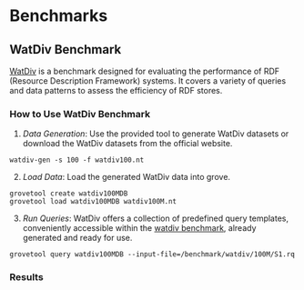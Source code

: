 # Benchmarks


## WatDiv Benchmark

[WatDiv](https://dsg.uwaterloo.ca/watdiv/) is a benchmark designed for evaluating the performance of RDF (Resource Description Framework) systems. It covers a variety of queries and data patterns to assess the efficiency of RDF stores.

### How to Use WatDiv Benchmark
1. *Data Generation*: Use the provided tool to generate WatDiv datasets or download the WatDiv datasets from the official website.

```
watdiv-gen -s 100 -f watdiv100.nt
```

2. *Load Data*: Load the generated WatDiv data into grove.

```
grovetool create watdiv100MDB
grovetool load watdiv100MDB watdiv100M.nt
```

3. *Run Queries*: WatDiv offers a collection of predefined query templates, conveniently accessible within the [watdiv benchmark](https://github.com/dlutsky/grove/tree/master/benchmark/watdiv), already generated and ready for use.

```
grovetool query watdiv100MDB --input-file=/benchmark/watdiv/100M/S1.rq
```

### Results